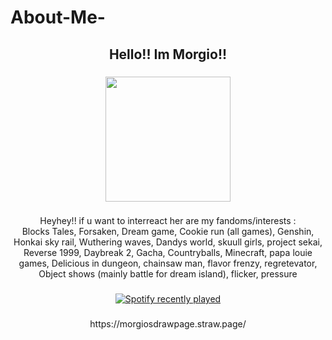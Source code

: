# About-Me-<h2 align="center">Hello!! Im Morgio!!</h2>

###

<div align="center">
  <img height="200" src="https://i.pinimg.com/736x/2a/13/93/2a1393d62c66cc27d7bade18711036e6.jpg"  />
</div>

###

<p align="center">Heyhey!! if u want to interreact her are my fandoms/interests : <br>Blocks Tales, Forsaken, Dream game, Cookie run (all games), Genshin, Honkai sky rail, Wuthering waves, Dandys world, skuull girls, project sekai, Reverse 1999, Daybreak 2, Gacha, Countryballs, Minecraft, papa louie games, Delicious in dungeon,  chainsaw man, flavor frenzy, regretevator, Object shows (mainly battle for dream island), flicker, pressure</p>

###

<div align="center">
  <a href="https://open.spotify.com/user/31gfrf6ipfzjw3ceirozxogee7gq">
    <img src="https://spotify-recently-played-readme.vercel.app/api?user=31gfrf6ipfzjw3ceirozxogee7gq&count=5" alt="Spotify recently played"  />
  </a>
</div>

###
<p align="center">https://morgiosdrawpage.straw.page/</p>

###
